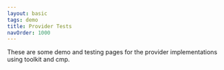 ```yaml
---
layout: basic
tags: demo
title: Provider Tests
navOrder: 1000
---
```


These are some demo and testing pages for the provider implementations using
toolkit and cmp.
